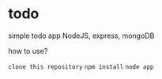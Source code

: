 # todo
simple todo app NodeJS, express, mongoDB

how to use?

`clone this repository`
`npm install`
`node app`
